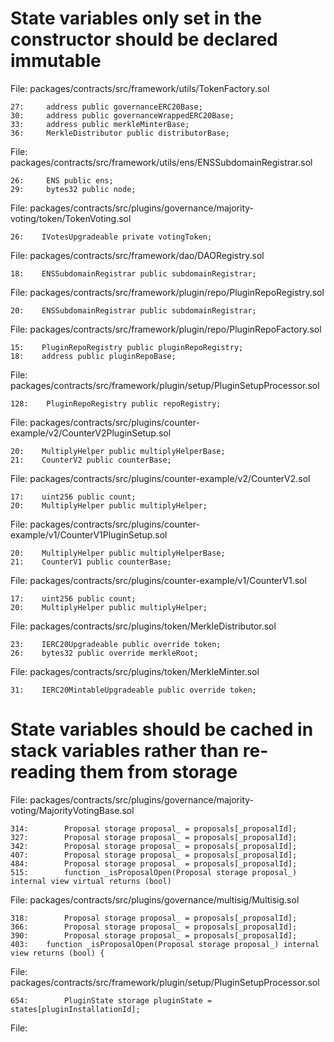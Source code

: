 # State variables only set in the constructor should be declared immutable
File: packages/contracts/src/framework/utils/TokenFactory.sol

    27:     address public governanceERC20Base;
    30:     address public governanceWrappedERC20Base;
    33:     address public merkleMinterBase;
    36:     MerkleDistributor public distributorBase;
    
File: packages/contracts/src/framework/utils/ens/ENSSubdomainRegistrar.sol

    26:     ENS public ens;
    29:     bytes32 public node;

File: packages/contracts/src/plugins/governance/majority-voting/token/TokenVoting.sol

    26:    IVotesUpgradeable private votingToken;

File: packages/contracts/src/framework/dao/DAORegistry.sol

    18:    ENSSubdomainRegistrar public subdomainRegistrar;

File: packages/contracts/src/framework/plugin/repo/PluginRepoRegistry.sol

    20:    ENSSubdomainRegistrar public subdomainRegistrar;

File: packages/contracts/src/framework/plugin/repo/PluginRepoFactory.sol

    15:    PluginRepoRegistry public pluginRepoRegistry;
    18:    address public pluginRepoBase;

File: packages/contracts/src/framework/plugin/setup/PluginSetupProcessor.sol

    128:    PluginRepoRegistry public repoRegistry;

File: packages/contracts/src/plugins/counter-example/v2/CounterV2PluginSetup.sol

    20:    MultiplyHelper public multiplyHelperBase;
    21:    CounterV2 public counterBase;

File: packages/contracts/src/plugins/counter-example/v2/CounterV2.sol

    17:    uint256 public count;
    20:    MultiplyHelper public multiplyHelper;

File: packages/contracts/src/plugins/counter-example/v1/CounterV1PluginSetup.sol

    20:    MultiplyHelper public multiplyHelperBase;
    21:    CounterV1 public counterBase;

File: packages/contracts/src/plugins/counter-example/v1/CounterV1.sol

    17:    uint256 public count;
    20:    MultiplyHelper public multiplyHelper;

File: packages/contracts/src/plugins/token/MerkleDistributor.sol

    23:    IERC20Upgradeable public override token;
    26:    bytes32 public override merkleRoot;

File: packages/contracts/src/plugins/token/MerkleMinter.sol

    31:    IERC20MintableUpgradeable public override token;

# State variables should be cached in stack variables rather than re-reading them from storage
File: packages/contracts/src/plugins/governance/majority-voting/MajorityVotingBase.sol

    314:        Proposal storage proposal_ = proposals[_proposalId];
    327:        Proposal storage proposal_ = proposals[_proposalId];
    342:        Proposal storage proposal_ = proposals[_proposalId];
    407:        Proposal storage proposal_ = proposals[_proposalId];
    484:        Proposal storage proposal_ = proposals[_proposalId];
    515:        function _isProposalOpen(Proposal storage proposal_) internal view virtual returns (bool)

File: packages/contracts/src/plugins/governance/multisig/Multisig.sol

    318:        Proposal storage proposal_ = proposals[_proposalId];
    366:        Proposal storage proposal_ = proposals[_proposalId];
    390:        Proposal storage proposal_ = proposals[_proposalId];
    403:    function _isProposalOpen(Proposal storage proposal_) internal view returns (bool) {

File: packages/contracts/src/framework/plugin/setup/PluginSetupProcessor.sol

    654:        PluginState storage pluginState = states[pluginInstallationId];

File: 